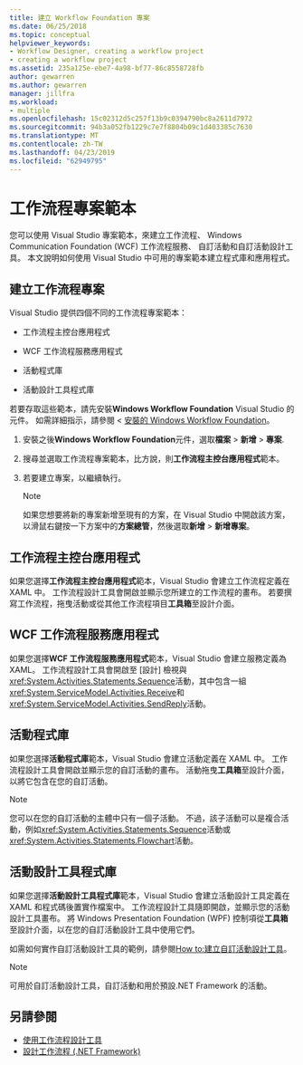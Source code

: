 ```yaml
---
title: 建立 Workflow Foundation 專案
ms.date: 06/25/2018
ms.topic: conceptual
helpviewer_keywords:
- Workflow Designer, creating a workflow project
- creating a workflow project
ms.assetid: 235a125e-ebe7-4a98-bf77-86c8558728fb
author: gewarren
ms.author: gewarren
manager: jillfra
ms.workload:
- multiple
ms.openlocfilehash: 15c02312d5c257f13b9c0394790bc8a2611d7972
ms.sourcegitcommit: 94b3a052fb1229c7e7f8804b09c1d403385c7630
ms.translationtype: MT
ms.contentlocale: zh-TW
ms.lasthandoff: 04/23/2019
ms.locfileid: "62949795"
---
```

# <a name="workflow-project-templates"></a>工作流程專案範本

您可以使用 Visual Studio 專案範本，來建立工作流程、 Windows Communication Foundation (WCF) 工作流程服務、 自訂活動和自訂活動設計工具。 本文說明如何使用 Visual Studio 中可用的專案範本建立程式庫和應用程式。

## <a name="create-a-workflow-project"></a>建立工作流程專案

Visual Studio 提供四個不同的工作流程專案範本：

- 工作流程主控台應用程式

- WCF 工作流程服務應用程式

- 活動程式庫

- 活動設計工具程式庫

若要存取這些範本，請先安裝**Windows Workflow Foundation** Visual Studio 的元件。 如需詳細指示，請參閱 <<c0> [ 安裝的 Windows Workflow Foundation](developing-applications-with-the-workflow-designer.md#install-windows-workflow-foundation)。

1. 安裝之後**Windows Workflow Foundation**元件，選取**檔案** > **新增** > **專案**.

1. 搜尋並選取工作流程專案範本，比方說，則**工作流程主控台應用程式**範本。

1. 若要建立專案，以繼續執行。

   > [!NOTE]
   > 如果您想要將新的專案新增至現有的方案，在 Visual Studio 中開啟該方案，以滑鼠右鍵按一下方案中的**方案總管**，然後選取**新增** > **新增專案**。

## <a name="workflow-console-app"></a>工作流程主控台應用程式

如果您選擇**工作流程主控台應用程式**範本，Visual Studio 會建立工作流程定義在 XAML 中。 工作流程設計工具會開啟並顯示您所建立的工作流程的畫布。 若要撰寫工作流程，拖曳活動或從其他工作流程項目**工具箱**至設計介面。

## <a name="wcf-workflow-service-app"></a>WCF 工作流程服務應用程式

如果您選擇**WCF 工作流程服務應用程式**範本，Visual Studio 會建立服務定義為 XAML。 工作流程設計工具會開啟至 [設計] 檢視與<xref:System.Activities.Statements.Sequence>活動，其中包含一組<xref:System.ServiceModel.Activities.Receive>和<xref:System.ServiceModel.Activities.SendReply>活動。

## <a name="activity-library"></a>活動程式庫

如果您選擇**活動程式庫**範本，Visual Studio 會建立活動定義在 XAML 中。 工作流程設計工具會開啟並顯示您的自訂活動的畫布。 活動拖曳**工具箱**至設計介面，以將它包含在您的自訂活動。

> [!NOTE]
> 您可以在您的自訂活動的主體中只有一個子活動。 不過，該子活動可以是複合活動，例如<xref:System.Activities.Statements.Sequence>活動或<xref:System.Activities.Statements.Flowchart>活動。

## <a name="activity-designer-library"></a>活動設計工具程式庫

如果您選擇**活動設計工具程式庫**範本，Visual Studio 會建立活動設計工具定義在 XAML 和程式碼後置實作檔案中。 工作流程設計工具隨即開啟，並顯示您的活動設計工具畫布。 將 Windows Presentation Foundation (WPF) 控制項從**工具箱**至設計介面，以在您的自訂活動設計工具中使用它們。

如需如何實作自訂活動設計工具的範例，請參閱[How to:建立自訂活動設計工具](/dotnet/framework/windows-workflow-foundation/how-to-create-a-custom-activity-designer)。

> [!NOTE]
> 可用於自訂活動設計工具，自訂活動和用於預設.NET Framework 的活動。

## <a name="see-also"></a>另請參閱

- [使用工作流程設計工具](developing-applications-with-the-workflow-designer.md)
- [設計工作流程 (.NET Framework)](/dotnet/framework/windows-workflow-foundation/designing-workflows)